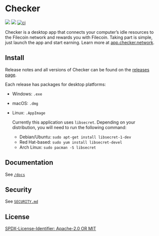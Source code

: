 # Checker

[![](https://img.shields.io/badge/made%20by-Protocol%20Labs-blue.svg?style=flat-square)](https://protocol.ai/)
[![](https://img.shields.io/badge/project-Filecoin-blue.svg?style=flat-square)](https://filecoin.io/)
[![ci](https://github.com/CheckerNetwork/app/actions/workflows/ci.yml/badge.svg)](https://github.com/CheckerNetwork/app/actions/workflows/ci.yml)

Checker is a desktop app that connects your computer’s idle resources
to the Filecoin network and rewards you with Filecoin. Taking part is simple,
just launch the app and start earning. Learn more at
[app.checker.network](https://app.checker.network).

## Install

Release notes and all versions of Checker can be found on the
[releases page](https://github.com/CheckerNetwork/app/releases).

Each release has packages for desktop platforms:

- Windows: `.exe`
- macOS: `.dmg`
- Linux: `.AppImage`

  Currently this application uses `libsecret`. Depending on your distribution,
  you will need to run the following command:

  - Debian/Ubuntu: `sudo apt-get install libsecret-1-dev`
  - Red Hat-based: `sudo yum install libsecret-devel`
  - Arch Linux: `sudo pacman -S libsecret`

## Documentation

See [`/docs`](./docs)

## Security

See [`SECURITY.md`](./SECURITY.md)

## License

[SPDX-License-Identifier: Apache-2.0 OR MIT](LICENSE.md)
